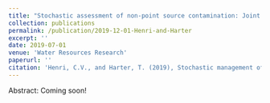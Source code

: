 ```yaml
---
title: "Stochastic assessment of non-point source contamination: Joint impact of aquifer heterogeneity and wells characteristics on management metrics"
collection: publications
permalink: /publication/2019-12-01-Henri-and-Harter
excerpt: ''
date: 2019-07-01
venue: 'Water Resources Research'
paperurl: ''
citation: 'Henri, C.V., and Harter, T. (2019), Stochastic management of non-point source contamination: joint impact of aquifer heterogeneity and wells characteristics on travel times and contributing areas, in press for publication in Water Resources Research.'
---
```


Abstract: Coming soon!
